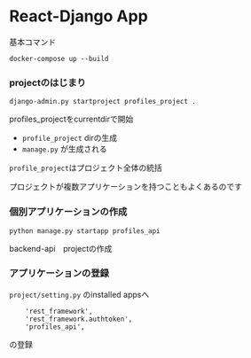 # React-Django App

基本コマンド

`docker-compose up --build`

### projectのはじまり

`django-admin.py startproject profiles_project .`

profiles_projectをcurrentdirで開始

- `profile_project` dirの生成
- `manage.py` が生成される


`profile_project`はプロジェクト全体の統括

プロジェクトが複数アプリケーションを持つこともよくあるのです


### 個別アプリケーションの作成

`python manage.py startapp profiles_api`

backend-api　projectの作成



### アプリケーションの登録

`project/setting.py` のinstalled appsへ

```
    'rest_framework',
    'rest_framework.authtoken',
    'profiles_api',
```
の登録
